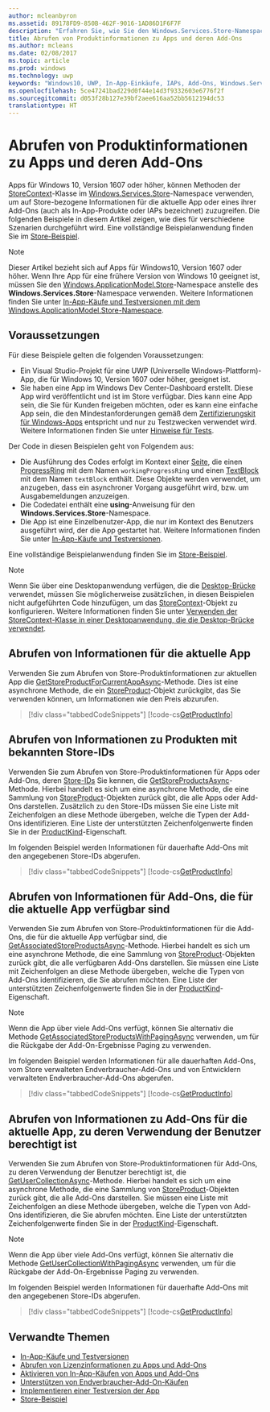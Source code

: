 ```yaml
---
author: mcleanbyron
ms.assetid: 89178FD9-850B-462F-9016-1AD86D1F6F7F
description: "Erfahren Sie, wie Sie den Windows.Services.Store-Namespace verwenden, um Store-bezogene Produktinformationen für die aktuelle App oder eines ihrer Add-Ons abzurufen."
title: Abrufen von Produktinformationen zu Apps und deren Add-Ons
ms.author: mcleans
ms.date: 02/08/2017
ms.topic: article
ms.prod: windows
ms.technology: uwp
keywords: "Windows10, UWP, In-App-Einkäufe, IAPs, Add-Ons, Windows.Services.Store"
ms.openlocfilehash: 5ce47241bad229d0f44e14d3f9332603e6776f2f
ms.sourcegitcommit: d053f28b127e39bf2aee616aa52bb5612194dc53
translationtype: HT
---
```

# <a name="get-product-info-for-apps-and-add-ons"></a>Abrufen von Produktinformationen zu Apps und deren Add-Ons

Apps für Windows 10, Version 1607 oder höher, können Methoden der [StoreContext](https://msdn.microsoft.com/library/windows/apps/windows.services.store.storecontext.aspx)-Klasse im [Windows.Services.Store](https://msdn.microsoft.com/library/windows/apps/windows.services.store.aspx)-Namespace verwenden, um auf Store-bezogene Informationen für die aktuelle App oder eines ihrer Add-Ons (auch als In-App-Produkte oder IAPs bezeichnet) zuzugreifen. Die folgenden Beispiele in diesem Artikel zeigen, wie dies für verschiedene Szenarien durchgeführt wird. Eine vollständige Beispielanwendung finden Sie im [Store-Beispiel](https://github.com/Microsoft/Windows-universal-samples/tree/master/Samples/Store).

> [!NOTE]
> Dieser Artikel bezieht sich auf Apps für Windows10, Version 1607 oder höher. Wenn Ihre App für eine frühere Version von Windows 10 geeignet ist, müssen Sie den [Windows.ApplicationModel.Store](https://msdn.microsoft.com/library/windows/apps/windows.applicationmodel.store.aspx)-Namespace anstelle des **Windows.Services.Store**-Namespace verwenden. Weitere Informationen finden Sie unter [In-App-Käufe und Testversionen mit dem Windows.ApplicationModel.Store-Namespace](in-app-purchases-and-trials-using-the-windows-applicationmodel-store-namespace.md).

## <a name="prerequisites"></a>Voraussetzungen

Für diese Beispiele gelten die folgenden Voraussetzungen:
* Ein Visual Studio-Projekt für eine UWP (Universelle Windows-Plattform)-App, die für Windows 10, Version 1607 oder höher, geeignet ist.
* Sie haben eine App im Windows Dev Center-Dashboard erstellt. Diese App wird veröffentlicht und ist im Store verfügbar. Dies kann eine App sein, die Sie für Kunden freigeben möchten, oder es kann eine einfache App sein, die den Mindestanforderungen gemäß dem [Zertifizierungskit für Windows-Apps](https://developer.microsoft.com/windows/develop/app-certification-kit) entspricht und nur zu Testzwecken verwendet wird. Weitere Informationen finden Sie unter [Hinweise für Tests](in-app-purchases-and-trials.md#testing).

Der Code in diesen Beispielen geht von Folgendem aus:
* Die Ausführung des Codes erfolgt im Kontext einer [Seite](https://msdn.microsoft.com/library/windows/apps/windows.ui.xaml.controls.page.aspx), die einen [ProgressRing](https://msdn.microsoft.com/library/windows/apps/windows.ui.xaml.controls.progressring.aspx) mit dem Namen ```workingProgressRing``` und einen [TextBlock](https://msdn.microsoft.com/library/windows/apps/windows.ui.xaml.controls.textblock.aspx) mit dem Namen ```textBlock``` enthält. Diese Objekte werden verwendet, um anzugeben, dass ein asynchroner Vorgang ausgeführt wird, bzw. um Ausgabemeldungen anzuzeigen.
* Die Codedatei enthält eine **using**-Anweisung für den **Windows.Services.Store**-Namespace.
* Die App ist eine Einzelbenutzer-App, die nur im Kontext des Benutzers ausgeführt wird, der die App gestartet hat. Weitere Informationen finden Sie unter [In-App-Käufe und Testversionen](in-app-purchases-and-trials.md#api_intro).

Eine vollständige Beispielanwendung finden Sie im [Store-Beispiel](https://github.com/Microsoft/Windows-universal-samples/tree/master/Samples/Store).

> [!NOTE]
> Wenn Sie über eine Desktopanwendung verfügen, die die [Desktop-Brücke](https://developer.microsoft.com/windows/bridges/desktop) verwendet, müssen Sie möglicherweise zusätzlichen, in diesen Beispielen nicht aufgeführten Code hinzufügen, um das [StoreContext](https://msdn.microsoft.com/library/windows/apps/windows.services.store.storecontext.aspx)-Objekt zu konfigurieren. Weitere Informationen finden Sie unter [Verwenden der StoreContext-Klasse in einer Desktopanwendung, die die Desktop-Brücke verwendet](in-app-purchases-and-trials.md#desktop).

## <a name="get-info-for-the-current-app"></a>Abrufen von Informationen für die aktuelle App

Verwenden Sie zum Abrufen von Store-Produktinformationen zur aktuellen App die [GetStoreProductForCurrentAppAsync](https://msdn.microsoft.com/library/windows/apps/windows.services.store.storecontext.getstoreproductforcurrentappasync.aspx)-Methode. Dies ist eine asynchrone Methode, die ein [StoreProduct](https://msdn.microsoft.com/library/windows/apps/windows.services.store.storeproduct.aspx)-Objekt zurückgibt, das Sie verwenden können, um Informationen wie den Preis abzurufen.

> [!div class="tabbedCodeSnippets"]
[!code-cs[GetProductInfo](./code/InAppPurchasesAndLicenses_RS1/cs/GetAppInfoPage.xaml.cs#GetAppInfo)]

## <a name="get-info-for-products-with-known-store-ids"></a>Abrufen von Informationen zu Produkten mit bekannten Store-IDs

Verwenden Sie zum Abrufen von Store-Produktinformationen für Apps oder Add-Ons, deren [Store-IDs](in-app-purchases-and-trials.md#store_ids) Sie kennen, die [GetStoreProductsAsync](https://msdn.microsoft.com/library/windows/apps/mt706579.aspx)-Methode. Hierbei handelt es sich um eine asynchrone Methode, die eine Sammlung von [StoreProduct](https://msdn.microsoft.com/library/windows/apps/windows.services.store.storeproduct.aspx)-Objekten zurück gibt, die alle Apps oder Add-Ons darstellen. Zusätzlich zu den Store-IDs müssen Sie eine Liste mit Zeichenfolgen an diese Methode übergeben, welche die Typen der Add-Ons identifizieren. Eine Liste der unterstützten Zeichenfolgenwerte finden Sie in der [ProductKind](https://msdn.microsoft.com/library/windows/apps/windows.services.store.storeproduct.productkind.aspx)-Eigenschaft.

Im folgenden Beispiel werden Informationen für dauerhafte Add-Ons mit den angegebenen Store-IDs abgerufen.

> [!div class="tabbedCodeSnippets"]
[!code-cs[GetProductInfo](./code/InAppPurchasesAndLicenses_RS1/cs/GetProductInfoPage.xaml.cs#GetProductInfo)]

## <a name="get-info-for-add-ons-that-are-available-for-the-current-app"></a>Abrufen von Informationen für Add-Ons, die für die aktuelle App verfügbar sind

Verwenden Sie zum Abrufen von Store-Produktinformationen für die Add-Ons, die für die aktuelle App verfügbar sind, die [GetAssociatedStoreProductsAsync](https://msdn.microsoft.com/library/windows/apps/mt706571.aspx)-Methode. Hierbei handelt es sich um eine asynchrone Methode, die eine Sammlung von [StoreProduct](https://msdn.microsoft.com/library/windows/apps/windows.services.store.storeproduct.aspx)-Objekten zurück gibt, die alle verfügbaren Add-Ons darstellen. Sie müssen eine Liste mit Zeichenfolgen an diese Methode übergeben, welche die Typen von Add-Ons identifizieren, die Sie abrufen möchten. Eine Liste der unterstützten Zeichenfolgenwerte finden Sie in der [ProductKind](https://msdn.microsoft.com/library/windows/apps/windows.services.store.storeproduct.productkind.aspx)-Eigenschaft.

> [!NOTE]
> Wenn die App über viele Add-Ons verfügt, können Sie alternativ die Methode [GetAssociatedStoreProductsWithPagingAsync](https://msdn.microsoft.com/library/windows/apps/mt706572.aspx) verwenden, um für die Rückgabe der Add-On-Ergebnisse Paging zu verwenden.

Im folgenden Beispiel werden Informationen für alle dauerhaften Add-Ons, vom Store verwalteten Endverbraucher-Add-Ons und von Entwicklern verwalteten Endverbraucher-Add-Ons abgerufen.

> [!div class="tabbedCodeSnippets"]
[!code-cs[GetProductInfo](./code/InAppPurchasesAndLicenses_RS1/cs/GetAddOnInfoPage.xaml.cs#GetAddOnInfo)]


## <a name="get-info-for-add-ons-for-the-current-app-that-the-current-user-is-entitled-to-use"></a>Abrufen von Informationen zu Add-Ons für die aktuelle App, zu deren Verwendung der Benutzer berechtigt ist

Verwenden Sie zum Abrufen von Store-Produktinformationen für Add-Ons, zu deren Verwendung der Benutzer berechtigt ist, die [GetUserCollectionAsync](https://msdn.microsoft.com/library/windows/apps/mt706580.aspx)-Methode. Hierbei handelt es sich um eine asynchrone Methode, die eine Sammlung von [StoreProduct](https://msdn.microsoft.com/library/windows/apps/windows.services.store.storeproduct.aspx)-Objekten zurück gibt, die alle Add-Ons darstellen. Sie müssen eine Liste mit Zeichenfolgen an diese Methode übergeben, welche die Typen von Add-Ons identifizieren, die Sie abrufen möchten. Eine Liste der unterstützten Zeichenfolgenwerte finden Sie in der [ProductKind](https://msdn.microsoft.com/library/windows/apps/windows.services.store.storeproduct.productkind.aspx)-Eigenschaft.

> [!NOTE]
> Wenn die App über viele Add-Ons verfügt, können Sie alternativ die Methode [GetUserCollectionWithPagingAsync](https://msdn.microsoft.com/library/windows/apps/mt706581.aspx) verwenden, um für die Rückgabe der Add-On-Ergebnisse Paging zu verwenden.

Im folgenden Beispiel werden Informationen für dauerhafte Add-Ons mit den angegebenen Store-IDs abgerufen.

> [!div class="tabbedCodeSnippets"]
[!code-cs[GetProductInfo](./code/InAppPurchasesAndLicenses_RS1/cs/GetUserCollectionPage.xaml.cs#GetUserCollection)]

## <a name="related-topics"></a>Verwandte Themen

* [In-App-Käufe und Testversionen](in-app-purchases-and-trials.md)
* [Abrufen von Lizenzinformationen zu Apps und Add-Ons](get-license-info-for-apps-and-add-ons.md)
* [Aktivieren von In-App-Käufen von Apps und Add-Ons](enable-in-app-purchases-of-apps-and-add-ons.md)
* [Unterstützen von Endverbraucher-Add-On-Käufen](enable-consumable-add-on-purchases.md)
* [Implementieren einer Testversion der App](implement-a-trial-version-of-your-app.md)
* [Store-Beispiel](https://github.com/Microsoft/Windows-universal-samples/tree/master/Samples/Store)
